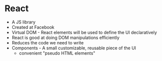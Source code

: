 # React

-   A JS library
-   Created at Facebook
-   Virtual DOM - React elements will be used to define the UI declaratively
-   React is good at doing DOM manipulations efficiently
-   Reduces the code we need to write
-   Components - A small customizable, reusable piece of the UI
    -   convenient "pseudo HTML elements"
